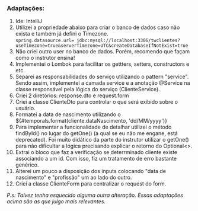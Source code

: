 
<h3>Adaptações:</h3>
<ol>
  <li>  Ide: IntelliJ </li>
  <li> Utilizei a propriedade abaixo para criar o banco de dados caso não exista e também já defini o Timezone.<br>
    <code>spring.datasource.url= jdbc:mysql://localhost:3306/twclientes?useTimezone=true&serverTimezone=UTC&createDatabaseIfNotExist=true</code><br></li>
  <li> Não criei outro user no banco de dados. Porém, recomendo que façam como o instrutor ensina!</li>
  <li> Implementei o Lombok para facilitar os gettters, setters, constructors e etc.</li>
  <li>Separei as responsabilidades do serviço utilizando o pattern "service". Sendo assim, implementei a camada service e a anotação @Service na classe responsável pela lógica do serviço (ClienteService).</li>
  <li>Criei 2 diretórios: response.dto e request.form</li>
  <li>Criei a classe ClienteDto para controlar o que será exibido sobre o usuário.</li>
  <li>Formatei a data de nascimento utilizando o ${#temporals.format(cliente.dataNascimento, 'dd/MM/yyyy')}</li>
  <li>Para implementar a funcionalidade de detalhar utilizei o método findById() no lugar do getOne() (a qual se eu não me engane, está deprecated). Foi muito didático da parte do instrutor utilizar o getOne() para não dificultar a lógica precisando explicar o retorno do Optional<>.</li>
  <li>Extrai o bloco que faz a verificação se deterrminado cliente existe associando a um id. Com isso, fiz um tratamento de erro bastante genérico.</li>
  <li>Alterei um pouco a disposição dos inputs colocando "data de nascimento" e "profissão" um ao lado do outro.</li>
  <li>Criei a classe ClienteForm para centralizar o request do form.</li>
</ol>
<em>P.s: Talvez tenha esquecido alguma outra alteração. Essas adaptações acima são as que julgo mais relevantes.</em>



